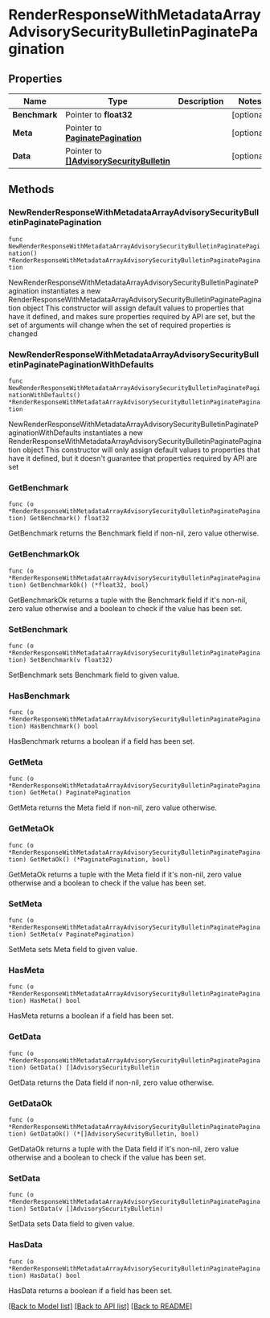 # RenderResponseWithMetadataArrayAdvisorySecurityBulletinPaginatePagination

## Properties

Name | Type | Description | Notes
------------ | ------------- | ------------- | -------------
**Benchmark** | Pointer to **float32** |  | [optional] 
**Meta** | Pointer to [**PaginatePagination**](PaginatePagination.md) |  | [optional] 
**Data** | Pointer to [**[]AdvisorySecurityBulletin**](AdvisorySecurityBulletin.md) |  | [optional] 

## Methods

### NewRenderResponseWithMetadataArrayAdvisorySecurityBulletinPaginatePagination

`func NewRenderResponseWithMetadataArrayAdvisorySecurityBulletinPaginatePagination() *RenderResponseWithMetadataArrayAdvisorySecurityBulletinPaginatePagination`

NewRenderResponseWithMetadataArrayAdvisorySecurityBulletinPaginatePagination instantiates a new RenderResponseWithMetadataArrayAdvisorySecurityBulletinPaginatePagination object
This constructor will assign default values to properties that have it defined,
and makes sure properties required by API are set, but the set of arguments
will change when the set of required properties is changed

### NewRenderResponseWithMetadataArrayAdvisorySecurityBulletinPaginatePaginationWithDefaults

`func NewRenderResponseWithMetadataArrayAdvisorySecurityBulletinPaginatePaginationWithDefaults() *RenderResponseWithMetadataArrayAdvisorySecurityBulletinPaginatePagination`

NewRenderResponseWithMetadataArrayAdvisorySecurityBulletinPaginatePaginationWithDefaults instantiates a new RenderResponseWithMetadataArrayAdvisorySecurityBulletinPaginatePagination object
This constructor will only assign default values to properties that have it defined,
but it doesn't guarantee that properties required by API are set

### GetBenchmark

`func (o *RenderResponseWithMetadataArrayAdvisorySecurityBulletinPaginatePagination) GetBenchmark() float32`

GetBenchmark returns the Benchmark field if non-nil, zero value otherwise.

### GetBenchmarkOk

`func (o *RenderResponseWithMetadataArrayAdvisorySecurityBulletinPaginatePagination) GetBenchmarkOk() (*float32, bool)`

GetBenchmarkOk returns a tuple with the Benchmark field if it's non-nil, zero value otherwise
and a boolean to check if the value has been set.

### SetBenchmark

`func (o *RenderResponseWithMetadataArrayAdvisorySecurityBulletinPaginatePagination) SetBenchmark(v float32)`

SetBenchmark sets Benchmark field to given value.

### HasBenchmark

`func (o *RenderResponseWithMetadataArrayAdvisorySecurityBulletinPaginatePagination) HasBenchmark() bool`

HasBenchmark returns a boolean if a field has been set.

### GetMeta

`func (o *RenderResponseWithMetadataArrayAdvisorySecurityBulletinPaginatePagination) GetMeta() PaginatePagination`

GetMeta returns the Meta field if non-nil, zero value otherwise.

### GetMetaOk

`func (o *RenderResponseWithMetadataArrayAdvisorySecurityBulletinPaginatePagination) GetMetaOk() (*PaginatePagination, bool)`

GetMetaOk returns a tuple with the Meta field if it's non-nil, zero value otherwise
and a boolean to check if the value has been set.

### SetMeta

`func (o *RenderResponseWithMetadataArrayAdvisorySecurityBulletinPaginatePagination) SetMeta(v PaginatePagination)`

SetMeta sets Meta field to given value.

### HasMeta

`func (o *RenderResponseWithMetadataArrayAdvisorySecurityBulletinPaginatePagination) HasMeta() bool`

HasMeta returns a boolean if a field has been set.

### GetData

`func (o *RenderResponseWithMetadataArrayAdvisorySecurityBulletinPaginatePagination) GetData() []AdvisorySecurityBulletin`

GetData returns the Data field if non-nil, zero value otherwise.

### GetDataOk

`func (o *RenderResponseWithMetadataArrayAdvisorySecurityBulletinPaginatePagination) GetDataOk() (*[]AdvisorySecurityBulletin, bool)`

GetDataOk returns a tuple with the Data field if it's non-nil, zero value otherwise
and a boolean to check if the value has been set.

### SetData

`func (o *RenderResponseWithMetadataArrayAdvisorySecurityBulletinPaginatePagination) SetData(v []AdvisorySecurityBulletin)`

SetData sets Data field to given value.

### HasData

`func (o *RenderResponseWithMetadataArrayAdvisorySecurityBulletinPaginatePagination) HasData() bool`

HasData returns a boolean if a field has been set.


[[Back to Model list]](../README.md#documentation-for-models) [[Back to API list]](../README.md#documentation-for-api-endpoints) [[Back to README]](../README.md)


